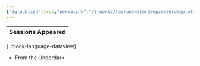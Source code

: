 ```yaml
---
{"dg-publish":true,"permalink":"/2-world/faerun/waterdeep/waterdeep-plague/plague-mushrooms/","created":"2025-02-22T23:00:39.368-05:00","updated":"2025-03-12T20:33:48.476-04:00"}
---
```


| Sessions Appeared |
| ----------------- |

{ .block-language-dataview}

- From the Underdark